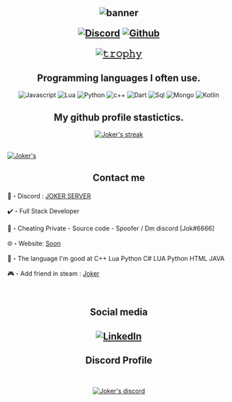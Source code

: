<h2 align="center">

  
<p align="center">
  
![banner](https://user-images.githubusercontent.com/108135973/175662990-6f6e31ea-da11-4fdd-96d6-93a2a61cd810.png)


</p>
<p align="center">
    <a href="https://discord.gg/hHzVZrAsnp">
   <img alt="Discord" src="https://img.shields.io/badge/Discord-Jok%236666-7289DA?style=for-the-badge&logo=discord&logoColor=7289DA&logoWidth=10&labelColor=000'"></a>  
  <a href="https://github.com/Jokerr6666">
   <img alt="Github" src="https://img.shields.io/github/followers/Jokerr6666?color=7289DA&logo=github&label=Followers&style=for-the-badge&logoWidth=10&labelColor=000'"></a>   
  
  
[![𝚝𝚛𝚘𝚙𝚑𝚢](https://github-profile-trophy.vercel.app/?username=ryo-ma&column=8&margin-w=20&margin-h=0&no-bg=true&no-frame=true&theme=tokyonight)](https://github.com/ryo-ma)

<h2 align="center">Programming languages I often use.</h2>
<p align="center">
  <img alt="Javascript" src="https://img.shields.io/badge/-JavaScript-090909?style=for-the-badge&logo=JavaScript&logoColor=E9D54D"></a> 
  <img alt="Lua" src="https://img.shields.io/badge/-Lua-090909?style=for-the-badge&logo=Lua&logoColor=00008B"></a> 
  <img alt="Python" src="https://img.shields.io/badge/-Python-090909?style=for-the-badge&logo=Python&logoColor=ffffe0"></a> 
  <img alt="c++" src="https://img.shields.io/badge/-C++-090909?style=for-the-badge&logo=C%2b%2b&logoColor=6296CC"></a> 
  <img alt="Dart" src="https://img.shields.io/badge/-Dart-090909?style=for-the-badge&logo=dart&logoColor=097CDB"></a>    
  <img alt="Sql" src="https://img.shields.io/badge/-Sql-090909?style=for-the-badge&logo=mysql&logoColor=00648B"></a> 
  <img alt="Mongo" src="https://img.shields.io/badge/-MongoDB-090909?style=for-the-badge&logo=MongoDB&logoColor=00648B"></a> 
  <img alt="Kotlin" src="https://img.shields.io/badge/-Kotlin-090909?style=for-the-badge&logo=Kotlin&logoColor=00648B"></a> 
</p>



<h2 align="center">My github profile stastictics.</h2>

<p align="center">
    <a href="https://github.com/Jokerr6666">
        <img title="Jokerr stats" alt="Joker's streak" src="https://github-readme-streak-stats.herokuapp.com/?user=Jokerr6666&theme=dark&hide_border=true&stroke=f53b3b"/>
    </a>
</p><br>
<a href="https://github.com/Jokerr6666"><img alt=Joker's Activity Graph" src="https://activity-graph.herokuapp.com/graph?username=Jokerr6666&bg_color=0D1117&color=eca15b&line=eca15b&point=FFFFFF&hide_border=true" /></a>
  



<h2 align="center">Contact me</h2>

💢・Discord : [JOKER SERVER](https://discord.gg/hHzVZrAsnp)

✔️・Full Stack Developer

📩・Cheating Private - Source code - Spoofer / Dm discord [Jok#6666]

🌐・Website: [Soon](Soon)

📮・The language I'm good at C++ Lua Python C#  LUA  Python  HTML JAVA 

🎮・Add friend in steam : [Joker](https://steamcommunity.com/id/Joker666)

</pre><br>

<h2 align="center">Social media</h2>

<h2 align="center"</h2>

[![LinkedIn](https://img.shields.io/badge/Youtube----red)]([https://www.youtube.com/channel/UCH4kNKY-dRlMu7UX1TyHcRw](https://www.youtube.com/channel/UCAGwb9DjuCwxYlnliRiBX9g))

<h2 align="center">Discord Profile</h2><br>
  <p align="center">
    <a href="https://discord.com/users/943374631644045363">
        <img title="Joker server discord" alt="Joker's discord" src="https://discord.c99.nl/widget/theme-3/567780163786375181.png"/>
    </a>
</p>
